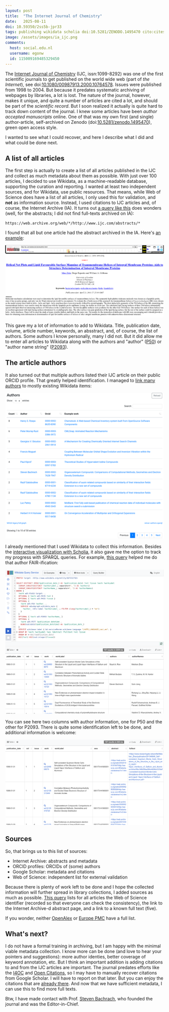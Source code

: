 ```yaml
---
layout: post
title:  "The Internet Journal of Chemistry"
date:   2025-08-11
doi: 10.59350/2ss5b-jpr33
tags: publishing wikidata scholia doi:10.5281/ZENODO.1495470 cito:citesAsEvidence:10.1080/00987913.2000.10764578
image: /assets/images/ia_ijc.png
comments:
  host: social.edu.nl
  username: egonw
  id: 115009169485329450
---
```


The [Internet Journal of Chemistry](https://scholia.toolforge.org/topic/Q27211732) (IJC, issn:1099-8292) was one of the first scientific journals to get
published on the world wide web (part of *the Internet*), see doi:[10.1080/00987913.2000.10764578](https://doi.org/10.1080/00987913.2000.10764578).
Issues were published from 1998 to 2004. But because it predates
systematic archiving of webpages by libraries, a lot is lost. The nature of the journal, however, makes it unique, and quite
a number of articles are cited a lot, and should be part of the *scientific record*.
But I soon realized it actually is quite hard to track down content of the journal. I knew some articles have been
*author accepted manuscripts* online. One of that was my own first (and single) author-article, self-archived on
Zenodo (doi:[10.5281/zenodo.1495470](https://doi.org/10.5281/zenodo.1495470)), green open access style.

I wanted to see what I could recover, and here I describe what I did and what could be done next.

## A list of all articles

The first step is actually to create a list of all articles published in the IJC and collect as much metadata about
them as possible. With just over 100 articles, I decided to use Wikidata, as a machine-readable database, supporting the curation and reporting. I wanted at least
two independent sources, and for Wikidata, use public resources. That means, while Web of Science does have a list of
all articles, I only used this for validation, and **not** as information source. Instead, I used citations to IJC
articles and, of course, the Internet Archive (IA). It turns out [a query like this](https://web.archive.org/web/*/http://www.ijc.com/abstracts/*)
does wonders (well, for the abstracts; I did not find full-texts archived on IA):

```
https://web.archive.org/web/*/http://www.ijc.com/abstracts/*
```

I found that all but one article had the abstract archived in the IA. Here's [an example](https://web.archive.org/web/20000925050415/http://www.ijc.com/abstracts/abstract2n8.html):

![](/assets/images/ia_ijc_abstract.png)

This gave my a lot of information to add to Wikidata. Title, publication date, volume, article number, keywords, an absstract,
and, of course, the list of authors. Some authors I know personally, many I did not. But it did allow me to enter all
articles to Wikidata along with the authors and "author" ([P50](https://www.wikidata.org/wiki/Property:P50)) or
"author name string" ([P2093](https://www.wikidata.org/wiki/Property:P2093)).

## The article authors

It also turned out that multiple authors listed their IJC article on their public ORCID profile.
That greatly helped identification. I managed to [link many authors](https://w.wiki/Ezda) to mostly existing Wikidata items:

![](/assets/images/ijc_authors.png)

I already mentioned that I used Wikidata to collect this information. Besides the [interactive visualization with Scholia](https://scholia.toolforge.org/venue/Q27211732),
it also gave me the option to track my progress with SPARQL queries. For example, [this query](https://w.wiki/Ezdf) helped
me do that author FAIR-ification:

![](/assets/images/ijc_sparql1.png)

You can see here two columns with author information, one for P50 and the other for P2093. There is quite some
identification left to be done, and additional information is welcome:

![](/assets/images/ijc_sparql2.png)

## Sources

So, that brings us to this list of sources:

* Internet Archive: abstracts and metadata
* ORCID profiles: ORCIDs of (some) authors
* Google Scholar: metadata and citations
* Web of Science: independent list for external validation

Because there is plenty of work left to be done and I hope the collected information will further spread
in library collections, I added sources as much as possible. [This query](https://w.wiki/Em9i) lists for all
articles the Web of Science identifier (recorded so that everyone can check the consistency), the link
to the Internet Archive-d abstract page, and a link to a known full text (five).

If you wonder, neither [OpenAlex](https://openalex.org/works?page=1&filter=primary_location.source.id:s32147083)
or [Europe PMC](https://europepmc.org/search?query=JOURNAL%3A%28%22Internet%20Journal%20of%20Chemistry%22%29) have a full list.

## What's next?

I do not have a formal training in archiving, but I am happy with the minimal viable metadata collection.
I know more can be done (and love to hear your pointers and suggestions): more author identies,
better coverage of keyword annotation, etc. But I think an important addition is adding citations
to and from the IJC articles are important. The journal predates efforts like the [I4OC](https://i4oc.org/) and
[Open Citations](https://opencitations.net/), so I may have to manually recover citations from Google Scholar.
I will have to report on that later. But you can enjoy the citations that are
[already there](https://scholia.toolforge.org/venue/Q27211732#Citations). And now that we have sufficient metadata,
I can use this to find more full texts.

Btw, I have made contact with Prof. [Steven Bachrach](https://scholia.toolforge.org/author/Q28420106),
who founded the journal and was the Editor-in-Chief.
